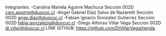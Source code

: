 Integrantes:
-Carolina Mariela Aguirre Machuca Sección 002D caro.aguirre@duocuc.cl
-Angel Gabriel Diaz Salvo de Nazareth Sección 002D ange.diaz@duocuc.cl
-Fabian Ignacio Gonzalez Gutierrez Sección 002D fabia.gonzalezg@duocuc.cl
-Diego Alfonso Villar Vega Sección 002D di.villar@duocuc.cl
LINK GITHUB: https://github.com/DiVillarVega/tienda
